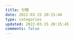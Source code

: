 ```yaml
---
title: 分類
date: 2022-03-15 20:15:44
type: categories
updated: 2022-03-15 20:15:45
comments: false
---
```

